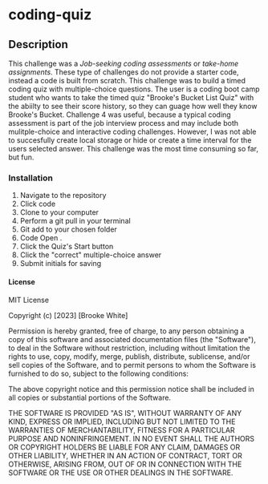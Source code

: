 # coding-quiz

## Description
This challenge was a *Job-seeking coding assessments* or *take-home assignments*. These type of challenges do not provide a starter code, instead a code is built from scratch. This challenge was to build a timed coding quiz with multiple-choice questions. The user is a coding boot camp student who wants to take the timed quiz "Brooke's Bucket List Quiz" with the abiilty to see their score history, so they can guage how well they know Brooke's Bucket. Challenge 4 was useful, because a typical coding assessment is part of the job interview process and may include both mulitple-choice and interactive coding challenges. However, I was not able to succesfully create local storage or hide or create a time interval for the users selected answer. This challenge was the most time consuming so far, but fun. 

### Installation
1. Navigate to the repository
2. Click code
3. Clone to your computer
4. Perform a git pull in your terminal
5. Git add to your chosen folder
6. Code Open .
7. Click the Quiz's Start button
8. Click the "correct" multiple-choice answer
9. Submit initials for saving 

#### License
MIT License

Copyright (c) [2023] [Brooke White]

Permission is hereby granted, free of charge, to any person obtaining a copy of this software and associated documentation files (the "Software"), to deal in the Software without restriction, including without limitation the rights to use, copy, modify, merge, publish, distribute, sublicense, and/or sell copies of the Software, and to permit persons to whom the Software is furnished to do so, subject to the following conditions:

The above copyright notice and this permission notice shall be included in all copies or substantial portions of the Software.

THE SOFTWARE IS PROVIDED "AS IS", WITHOUT WARRANTY OF ANY KIND, EXPRESS OR IMPLIED, INCLUDING BUT NOT LIMITED TO THE WARRANTIES OF MERCHANTABILITY, FITNESS FOR A PARTICULAR PURPOSE AND NONINFRINGEMENT. IN NO EVENT SHALL THE AUTHORS OR COPYRIGHT HOLDERS BE LIABLE FOR ANY CLAIM, DAMAGES OR OTHER LIABILITY, WHETHER IN AN ACTION OF CONTRACT, TORT OR OTHERWISE, ARISING FROM, OUT OF OR IN CONNECTION WITH THE SOFTWARE OR THE USE OR OTHER DEALINGS IN THE SOFTWARE.
